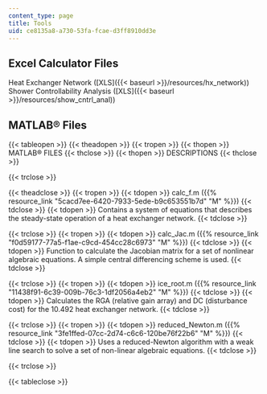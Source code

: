 ```yaml
---
content_type: page
title: Tools
uid: ce8135a8-a730-53fa-fcae-d3ff8910dd3e
---
```


Excel Calculator Files
----------------------

Heat Exchanger Network ([XLS]({{< baseurl >}}/resources/hx_network))  
Shower Controllability Analysis ([XLS]({{< baseurl >}}/resources/show_cntrl_anal))

MATLAB® Files
-------------

{{< tableopen >}}
{{< theadopen >}}
{{< tropen >}}
{{< thopen >}}
MATLAB® FILES
{{< thclose >}}
{{< thopen >}}
DESCRIPTIONS
{{< thclose >}}

{{< trclose >}}

{{< theadclose >}}
{{< tropen >}}
{{< tdopen >}}
calc\_f.m ({{% resource_link "5cacd7ee-6420-7933-5ede-b9c653551b7d" "M" %}})
{{< tdclose >}}
{{< tdopen >}}
Contains a system of equations that describes the steady-state operation of a heat exchanger network.
{{< tdclose >}}

{{< trclose >}}
{{< tropen >}}
{{< tdopen >}}
calc\_Jac.m ({{% resource_link "f0d59177-77a5-f1ae-c9cd-454cc28c6973" "M" %}})
{{< tdclose >}}
{{< tdopen >}}
Function to calculate the Jacobian matrix for a set of nonlinear algebraic equations. A simple central differencing scheme is used.
{{< tdclose >}}

{{< trclose >}}
{{< tropen >}}
{{< tdopen >}}
ice\_root.m ({{% resource_link "11438f91-6c39-009b-76c3-1df2056a4eb2" "M" %}})
{{< tdclose >}}
{{< tdopen >}}
Calculates the RGA (relative gain array) and DC (disturbance cost) for the 10.492 heat exchanger network.
{{< tdclose >}}

{{< trclose >}}
{{< tropen >}}
{{< tdopen >}}
reduced\_Newton.m ({{% resource_link "3fe1ffed-07cc-2d74-c6c6-120be76f22b6" "M" %}})
{{< tdclose >}}
{{< tdopen >}}
Uses a reduced-Newton algorithm with a weak line search to solve a set of non-linear algebraic equations.
{{< tdclose >}}

{{< trclose >}}

{{< tableclose >}}